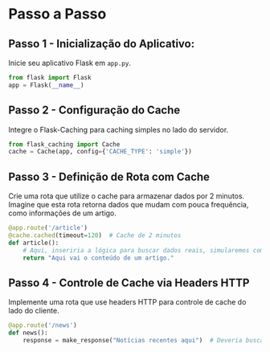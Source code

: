 # Passo a Passo

## Passo 1 - Inicialização do Aplicativo:
Inicie seu aplicativo Flask em `app.py`.

```python
from flask import Flask
app = Flask(__name__)
```

## Passo 2 - Configuração do Cache
Integre o Flask-Caching para caching simples no lado do servidor.

```python
from flask_caching import Cache
cache = Cache(app, config={'CACHE_TYPE': 'simple'})
```

## Passo 3 - Definição de Rota com Cache
Crie uma rota que utilize o cache para armazenar dados por 2 minutos. Imagine que esta rota retorna dados que mudam com pouca frequência, como informações de um artigo.

```python
@app.route('/article')
@cache.cached(timeout=120)  # Cache de 2 minutos
def article():
    # Aqui, inseriria a lógica para buscar dados reais, simularemos com um texto estático
    return "Aqui vai o conteúdo de um artigo."
```

## Passo 4 - Controle de Cache via Headers HTTP
Implemente uma rota que use headers HTTP para controle de cache do lado do cliente.

```python
@app.route('/news')
def news():
    response = make_response("Notícias recentes aqui")  # Deveria buscar dados reais
```
